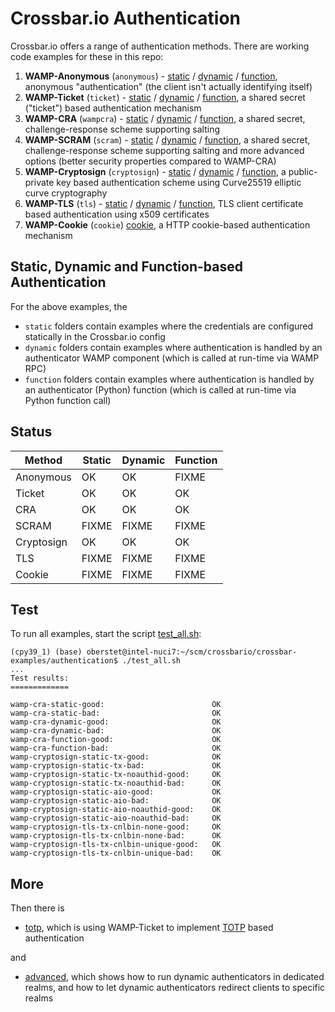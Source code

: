 # Crossbar.io Authentication

Crossbar.io offers a range of authentication methods. There are working code examples for these in this repo:

1. **WAMP-Anonymous** (`anonymous`) - [static](anonymous/static) / [dynamic](anonymous/dynamic) / [function](anonymous/function), anonymous "authentication" (the client isn't actually identifying itself)
2. **WAMP-Ticket** (`ticket`) - [static](ticket/static) / [dynamic](ticket/dynamic) / [function](ticket/function), a shared secret ("ticket") based authentication mechanism
3. **WAMP-CRA** (`wampcra`) - [static](wampcra/static) / [dynamic](wampcra/dynamic) / [function](wampcra/function), a shared secret, challenge-response scheme supporting salting
4. **WAMP-SCRAM** (`scram`) - [static](scram/static) / [dynamic](scram/dynamic) / [function](scram/function), a shared secret, challenge-response scheme supporting salting and more advanced options (better security properties compared to WAMP-CRA)
5. **WAMP-Cryptosign** (`cryptosign`) - [static](cryptosign/static) / [dynamic](cryptosign/dynamic) / [function](cryptosign/function), a public-private key based authentication scheme using Curve25519 elliptic curve cryptography
6. **WAMP-TLS** (`tls`) - [static](tls/static) / [dynamic](tls/dynamic) / [function](tls/function), TLS client certificate based authentication using x509 certificates
7. **WAMP-Cookie** (`cookie`) [cookie](cookie), a HTTP cookie-based authentication mechanism

## Static, Dynamic and Function-based Authentication

For the above examples, the

* `static` folders contain examples where the credentials are configured statically in the Crossbar.io config
* `dynamic` folders contain examples where authentication is handled by an authenticator WAMP component (which is called at run-time via WAMP RPC)
* `function` folders contain examples where authentication is handled by an authenticator (Python) function (which is called at run-time via Python function call)

## Status

Method | Static | Dynamic | Function
-- | -- | -- | --
Anonymous | OK | OK | FIXME
Ticket | OK | OK | OK
CRA | OK | OK | OK
SCRAM | FIXME | FIXME | FIXME
Cryptosign | OK | OK | OK
TLS | FIXME | FIXME | FIXME
Cookie | FIXME | FIXME | FIXME

## Test

To run all examples, start the script [test_all.sh](test_all.sh):

```
(cpy39_1) (base) oberstet@intel-nuci7:~/scm/crossbario/crossbar-examples/authentication$ ./test_all.sh
...
Test results:
=============

wamp-cra-static-good:                        OK
wamp-cra-static-bad:                         OK
wamp-cra-dynamic-good:                       OK
wamp-cra-dynamic-bad:                        OK
wamp-cra-function-good:                      OK
wamp-cra-function-bad:                       OK
wamp-cryptosign-static-tx-good:              OK
wamp-cryptosign-static-tx-bad:               OK
wamp-cryptosign-static-tx-noauthid-good:     OK
wamp-cryptosign-static-tx-noauthid-bad:      OK
wamp-cryptosign-static-aio-good:             OK
wamp-cryptosign-static-aio-bad:              OK
wamp-cryptosign-static-aio-noauthid-good:    OK
wamp-cryptosign-static-aio-noauthid-bad:     OK
wamp-cryptosign-tls-tx-cnlbin-none-good:     OK
wamp-cryptosign-tls-tx-cnlbin-none-bad:      OK
wamp-cryptosign-tls-tx-cnlbin-unique-good:   OK
wamp-cryptosign-tls-tx-cnlbin-unique-bad:    OK
```

## More

Then there is

* [totp](ticket/totp), which is using WAMP-Ticket to implement [TOTP](https://en.wikipedia.org/wiki/Time-based_One-time_Password_Algorithm) based authentication

and

* [advanced](advanced), which shows how to run dynamic authenticators in dedicated realms, and how to let dynamic authenticators redirect clients to specific realms

